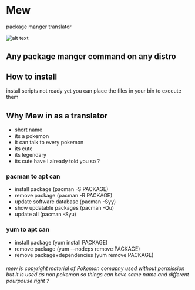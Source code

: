 # Mew
package manger translator

![alt text](https://github.com/Bashmug/mew/blob/master/graphics/logo.png "kind of a logo")

## Any package manger command on any distro

## How to install
 install scripts not ready yet you can place the files in your bin to execute them

 ## Why Mew in as a translator
 * short name
 * its a pokemon
 * it can talk to every pokemon
 * its cute
 * its legendary
 * its cute have i already told you so ?

### pacman to apt can
* install package (pacman -S PACKAGE)
* remove package (pacman -R PACKAGE)
* update software database (pacman -Syy)
* show updatable packages (pacman -Qu)
* update all (pacman -Syu)

### yum to apt can
* install package (yum install PACKAGE)
* remove package (yum --nodeps remove PACKAGE)
* remove package+dependencies	(yum remove PACKAGE)


###### mew is copyright material of Pokemon comapny used without permission but it is used as non pokemon so things can have same name and different pourpouse right ?
